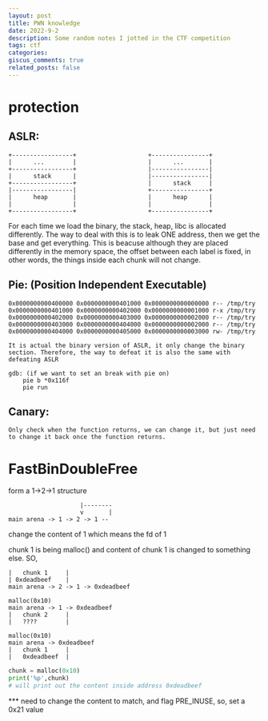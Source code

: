 ```yaml
---
layout: post
title: PWN knowledge 
date: 2022-9-2
description: Some random notes I jotted in the CTF competition
tags: ctf
categories: 
giscus_comments: true
related_posts: false
---
```


# protection

## ASLR:

```
+-----------------+                    +----------------+  
|      ...        |                    |      ...       |        
+-----------------+                    |----------------|  
|      stack      |                    |----------------|
+-----------------+                    |      stack     |
|-----------------|                    +----------------+
|      heap       |                    |      heap      |
|                 |                    |                |
+-----------------+                    +----------------+
```

For each time we load the binary, the stack, heap, libc is allocated differently.
The way to deal with this is to leak ONE address, then we get the base and get everything.
This is beacuse although they are placed differently in the memory space, the offset between each label is fixed, in other words, the things inside each chunk will not change.

## Pie: (Position Independent Executable)

    0x0000000000400000 0x0000000000401000 0x0000000000000000 r-- /tmp/try
    0x0000000000401000 0x0000000000402000 0x0000000000001000 r-x /tmp/try
    0x0000000000402000 0x0000000000403000 0x0000000000002000 r-- /tmp/try
    0x0000000000403000 0x0000000000404000 0x0000000000002000 r-- /tmp/try
    0x0000000000404000 0x0000000000405000 0x0000000000003000 rw- /tmp/try

    It is actual the binary version of ASLR, it only change the binary section. Therefore, the way to defeat it is also the same with defeating ASLR

    gdb: (if we want to set an break with pie on)
        pie b *0x116f
        pie run

## Canary:
    Only check when the function returns, we can change it, but just need to change it back once the function returns.

# FastBinDoubleFree
form a  1->2->1 structure
```
                    |--------
                    v       |
main arena -> 1 -> 2 -> 1 --
```

change the content of 1 which means the fd of 1


chunk 1 is being malloc() and content of chunk 1 is changed to something else.
SO,
```
|   chunk 1     |
| 0xdeadbeef    |
main arena -> 2 -> 1 -> 0xdeadbeef
```

```
malloc(0x10)
main arena -> 1 -> 0xdeadbeef
|   chunk 2     |
|   ????        |
```

```
malloc(0x10)
main arena -> 0xdeadbeef
|   chunk 1     |
|   0xdeadbeef  |
```

```python
chunk = malloc(0x10)
print('%p',chunk)
# will print out the content inside address 0xdeadbeef
```
*** need to change the content to match, and flag PRE_INUSE, so, set a 0x21 value